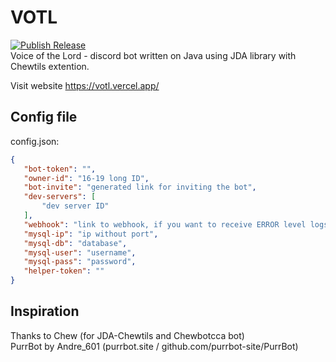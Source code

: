 # VOTL
 [![Publish Release](https://github.com/FileEditor97/VOTL-union/actions/workflows/gradle.yml/badge.svg)](https://github.com/FileEditor97/VOTL-union/actions/workflows/gradle.yml)  
 Voice of the Lord - discord bot written on Java using JDA library with Chewtils extention.

 Visit website https://votl.vercel.app/

## Config file
 config.json:
 ```json
 {
	"bot-token": "",
	"owner-id": "16-19 long ID",
	"bot-invite": "generated link for inviting the bot",
	"dev-servers": [
		"dev server ID"
	],
	"webhook": "link to webhook, if you want to receive ERROR level logs",
	"mysql-ip": "ip without port",
    "mysql-db": "database",
    "mysql-user": "username",
    "mysql-pass": "password",
	"helper-token": ""
 }
 ```

## Inspiration
 Thanks to Chew (for JDA-Chewtils and Chewbotcca bot)  
 PurrBot by Andre_601 (purrbot.site / github.com/purrbot-site/PurrBot)
